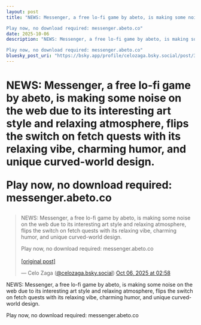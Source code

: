 ```yaml
---
layout: post
title: "NEWS: Messenger, a free lo-fi game by abeto, is making some noise on the web due to its interesting art style and relaxing atmosphere, flips the switch on fetch quests with its relaxing vibe, charming humor, and unique curved-world design.

Play now, no download required: messenger.abeto.co"
date: 2025-10-06
description: "NEWS: Messenger, a free lo-fi game by abeto, is making some noise on the web due to its interesting art style and relaxing atmosphere, flips the switch on fetch quests with its relaxing vibe, charming humor, and unique curved-world design.

Play now, no download required: messenger.abeto.co"
bluesky_post_uri: "https://bsky.app/profile/celozaga.bsky.social/post/3m2iml32m422f"
---
```


<h1 class="bluesky-post-title">NEWS: Messenger, a free lo-fi game by abeto, is making some noise on the web due to its interesting art style and relaxing atmosphere, flips the switch on fetch quests with its relaxing vibe, charming humor, and unique curved-world design.

Play now, no download required: messenger.abeto.co</h1>

<blockquote class="bluesky-embed" data-bluesky-uri="at://did:plc:lmh6rennptq77inaztnovw4b/app.bsky.feed.post/3m2iml32m422f" data-bluesky-embed-color-mode="system">
<p lang="">NEWS: Messenger, a free lo-fi game by abeto, is making some noise on the web due to its interesting art style and relaxing atmosphere, flips the switch on fetch quests with its relaxing vibe, charming humor, and unique curved-world design.

Play now, no download required: messenger.abeto.co<br><br><a href="https://bsky.app/profile/celozaga.bsky.social/post/3m2iml32m422f">[original post]</a></p>
&mdash; Celo Zaga (<a href="https://bsky.app/profile/did:plc:lmh6rennptq77inaztnovw4b?ref_src=embed">@celozaga.bsky.social</a>) <a href="https://bsky.app/profile/celozaga.bsky.social/post/3m2iml32m422f?ref_src=embed">Oct 06, 2025 at 02:58</a>
</blockquote>
<script async src="https://embed.bsky.app/static/embed.js" charset="utf-8"></script>

<p class="bluesky-post-description">NEWS: Messenger, a free lo-fi game by abeto, is making some noise on the web due to its interesting art style and relaxing atmosphere, flips the switch on fetch quests with its relaxing vibe, charming humor, and unique curved-world design.

Play now, no download required: messenger.abeto.co</p>
